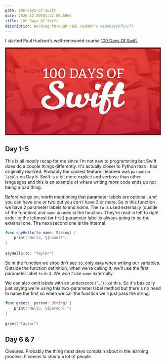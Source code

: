 ```yaml
---
path: 100-days-of-swift
date: 2020-12-29T01:22:55.506Z
title: 100 Days Of Swift
description: Working through Paul Hudson's #100DaysOfSwift
---
```


I started Paul Hudson's well-renowned course [100 Days Of Swift](https://www.hackingwithswift.com/100).

![Swift](./swift.jpg "Swift")

## Day 1-5

This is all _mostly_ recap for me since I'm not new to programming but Swift does do a couple things differently. It's actually closer to Python than I had originally realized. Probably the coolest feature I learned was `parameter labels` on Day 5. Swift is a bit more explicit and verbose than other languages and this is an example of where writing _more_ code ends up not being a bad thing.

Before we go on, worth mentioning that parameter labels are optional, and you can have one _or_ two but you *can't* have 3 or more. So in this function we have 2 parameter labels *to* and *name*. The `to` is used externally (ouside of the function) and `name` is used in the function. They're read in left to right order to the leftmost (or first) parameter label is always going to be the external one. The next/second one is the internal. 
```swift
func sayHello(to name: String) {
    print("Hello, \(name)!")
}

sayHello(to: "Taylor")
```
So in the function we shouldn't see `to`, only `name` when writing our variables. Outside the function definition, when we're calling it, we'll use the first parameter label `to` in it. We *won't* use `name` externally. 

We can also omit labels with an underscore ("_") like this. So it's basically just saying we're using this two-parameter label method but there's no need to name the first so when we call the function we'll just pass the string.
```swift
func greet(_ person: String) {
    print("Hello, \(person)!")
}

greet("Taylor")
```

## Day 6 & 7

Closures. Probably the thing most devs complain about in the learning process. It seems to stump a lot of people.

